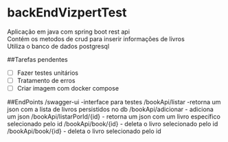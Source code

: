 # backEndVizpertTest

Aplicação em java com spring boot rest api<br/>
Contém os metodos de crud para inserir informações de livros<br/>
Utiliza o banco de dados postgresql<br/>

##Tarefas pendentes<br/>
- [ ] Fazer testes unitários<br/>
- [ ] Tratamento de erros<br/>
- [ ] Criar imagem com docker compose<br/>

##EndPoints
/swagger-ui -interface para testes
/bookApi/listar -retorna um json com a lista de livros persistidos no db
/bookApi/adicionar - adiciona um json 
/bookApi/listarPorId/{id} - retorna um json com um livro específico selecionado pelo id
/bookApi/book/{id} - deleta o livro selecionado pelo id
/bookApi/book/{id} - deleta o livro selecionado pelo id


